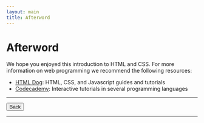 ```yaml
---
layout: main
title: Afterword
---
```


# Afterword

We hope you enjoyed this introduction to HTML and CSS. For more information on web programming we recommend the following resources:

- [HTML Dog](http://www.htmldog.com/): HTML, CSS, and Javascript guides and tutorials
- [Codecademy](http://www.codecademy.com/): Interactive tutorials in several programming languages


---

<a href="../span"><button type="button" class="btn btn-primary btn-lg">Back</button></a>

---